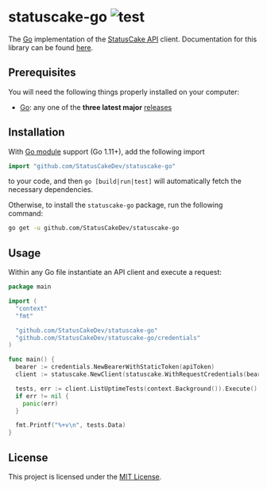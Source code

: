 # statuscake-go ![test](https://github.com/StatusCakeDev/statuscake-go/workflows/test/badge.svg)

The [Go](https://golang.org/) implementation of the [StatusCake
API](https://www.statuscake.com/api/v1) client. Documentation for this library
can be found [here](https://www.statuscake.com/api/v1).

## Prerequisites

You will need the following things properly installed on your computer:

- [Go](https://golang.org/): any one of the **three latest major**
  [releases](https://golang.org/doc/devel/release.html)

## Installation

With [Go module](https://github.com/golang/go/wiki/Modules) support (Go 1.11+),
add the following import

```go
import "github.com/StatusCakeDev/statuscake-go"
```

to your code, and then `go [build|run|test]` will automatically fetch the
necessary dependencies.

Otherwise, to install the `statuscake-go` package, run the following command:

```bash
go get -u github.com/StatusCakeDev/statuscake-go
```

## Usage

Within any Go file instantiate an API client and execute a request:

```go
package main

import (
  "context"
  "fmt"

  "github.com/StatusCakeDev/statuscake-go"
  "github.com/StatusCakeDev/statuscake-go/credentials"
)

func main() {
  bearer := credentials.NewBearerWithStaticToken(apiToken)
  client := statuscake.NewClient(statuscake.WithRequestCredentials(bearer))

  tests, err := client.ListUptimeTests(context.Background()).Execute()
  if err != nil {
    panic(err)
  }

  fmt.Printf("%+v\n", tests.Data)
}
```

## License

This project is licensed under the [MIT License](LICENSE).

